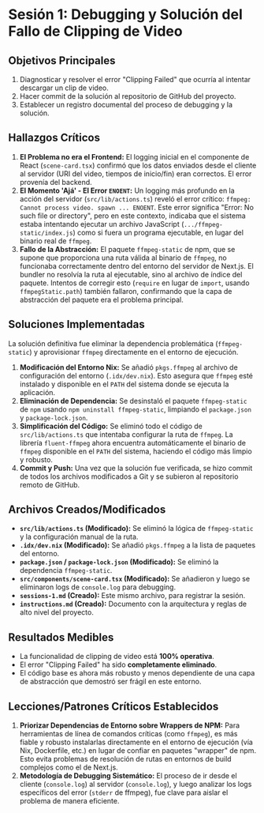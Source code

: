 # Sesión 1: Debugging y Solución del Fallo de Clipping de Video

## Objetivos Principales

1.  Diagnosticar y resolver el error "Clipping Failed" que ocurría al intentar descargar un clip de video.
2.  Hacer commit de la solución al repositorio de GitHub del proyecto.
3.  Establecer un registro documental del proceso de debugging y la solución.

## Hallazgos Críticos

1.  **El Problema no era el Frontend:** El logging inicial en el componente de React (`scene-card.tsx`) confirmó que los datos enviados desde el cliente al servidor (URI del video, tiempos de inicio/fin) eran correctos. El error provenía del backend.
2.  **El Momento 'Ajá' - El Error `ENOENT`:** Un logging más profundo en la acción del servidor (`src/lib/actions.ts`) reveló el error crítico: `ffmpeg: Cannot process video. spawn ... ENOENT`. Este error significa "Error: No such file or directory", pero en este contexto, indicaba que el sistema estaba intentando ejecutar un archivo JavaScript (`.../ffmpeg-static/index.js`) como si fuera un programa ejecutable, en lugar del binario real de `ffmpeg`.
3.  **Fallo de la Abstracción:** El paquete `ffmpeg-static` de npm, que se supone que proporciona una ruta válida al binario de `ffmpeg`, no funcionaba correctamente dentro del entorno del servidor de Next.js. El bundler no resolvía la ruta al ejecutable, sino al archivo de índice del paquete. Intentos de corregir esto (`require` en lugar de `import`, usando `ffmpegStatic.path`) también fallaron, confirmando que la capa de abstracción del paquete era el problema principal.

## Soluciones Implementadas

La solución definitiva fue eliminar la dependencia problemática (`ffmpeg-static`) y aprovisionar `ffmpeg` directamente en el entorno de ejecución.

1.  **Modificación del Entorno Nix:** Se añadió `pkgs.ffmpeg` al archivo de configuración del entorno (`.idx/dev.nix`). Esto asegura que `ffmpeg` esté instalado y disponible en el `PATH` del sistema donde se ejecuta la aplicación.
2.  **Eliminación de Dependencia:** Se desinstaló el paquete `ffmpeg-static` de `npm` usando `npm uninstall ffmpeg-static`, limpiando el `package.json` y `package-lock.json`.
3.  **Simplificación del Código:** Se eliminó todo el código de `src/lib/actions.ts` que intentaba configurar la ruta de `ffmpeg`. La librería `fluent-ffmpeg` ahora encuentra automáticamente el binario de `ffmpeg` disponible en el `PATH` del sistema, haciendo el código más limpio y robusto.
4.  **Commit y Push:** Una vez que la solución fue verificada, se hizo commit de todos los archivos modificados a Git y se subieron al repositorio remoto de GitHub.

## Archivos Creados/Modificados

*   **`src/lib/actions.ts` (Modificado):** Se eliminó la lógica de `ffmpeg-static` y la configuración manual de la ruta.
*   **`.idx/dev.nix` (Modificado):** Se añadió `pkgs.ffmpeg` a la lista de paquetes del entorno.
*   **`package.json` / `package-lock.json` (Modificado):** Se eliminó la dependencia `ffmpeg-static`.
*   **`src/components/scene-card.tsx` (Modificado):** Se añadieron y luego se eliminaron logs de `console.log` para debugging.
*   **`sessions-1.md` (Creado):** Este mismo archivo, para registrar la sesión.
*   **`instructions.md` (Creado):** Documento con la arquitectura y reglas de alto nivel del proyecto.

## Resultados Medibles

*   La funcionalidad de clipping de video está **100% operativa**.
*   El error "Clipping Failed" ha sido **completamente eliminado**.
*   El código base es ahora más robusto y menos dependiente de una capa de abstracción que demostró ser frágil en este entorno.

## Lecciones/Patrones Críticos Establecidos

1.  **Priorizar Dependencias de Entorno sobre Wrappers de NPM:** Para herramientas de línea de comandos críticas (como `ffmpeg`), es más fiable y robusto instalarlas directamente en el entorno de ejecución (vía Nix, Dockerfile, etc.) en lugar de confiar en paquetes "wrapper" de npm. Esto evita problemas de resolución de rutas en entornos de build complejos como el de Next.js.
2.  **Metodología de Debugging Sistemático:** El proceso de ir desde el cliente (`console.log`) al servidor (`console.log`), y luego analizar los logs específicos del error (`stderr` de ffmpeg), fue clave para aislar el problema de manera eficiente.
